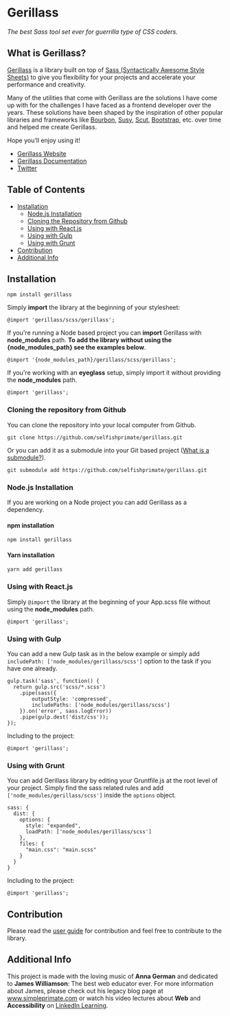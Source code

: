 # Gerillass

_The best Sass tool set ever for guerrilla type of CSS coders._

## What is Gerillass?

[Gerillass](https://gerillass.com) is a library built on top of [Sass (Syntactically Awesome Style Sheets)](https://sass-lang.com/) to give you flexibility for your projects and accelerate your performance and creativity.

Many of the utilities that come with Gerillass are the solutions I have come up with for the challenges I have faced as a frontend developer over the years. These solutions have been shaped by the inspiration of other popular libraries and frameworks like [Bourbon](https://www.bourbon.io/), [Susy](https://www.oddbird.net/), [Scut](https://davidtheclark.github.io/scut/), [Bootstrap](https://getbootstrap.com/), etc. over time and helped me create Gerillass.

Hope you’ll enjoy using it!

* [Gerillass Website](https://gerillass.com)  
* [Gerillass Documentation](https://docs.gerillass.com)  
* [Twitter](https://twitter.com/gerillass)

## Table of Contents

- [Installation](#installation)
    - [Node.js Installation](#nodejs-installation)
    - [Cloning the Repository from Github](#cloning-the-repository-from-github)
    - [Using with React.js](#using-with-reactjs)
    - [Using with Gulp](#using-with-gulp)
    - [Using with Grunt](#using-with-grunt-and-yeoman)
- [Contribution](#contribution)
- [Additional Info](#additional-info)


## Installation

    npm install gerillass

Simply **import** the library at the beginning of your stylesheet:

    @import 'gerillass/scss/gerillass';

If you're running a Node based project you can **import** Gerillass with **node_modules** path. **To add the library without using the {node_modules_path} see the examples below**.

    @import '{node_modules_path}/gerillass/scss/gerillass';

If you're working with an **eyeglass** setup, simply import it without providing the **node_modules** path.

    @import 'gerillass';
    
### Cloning the repository from Github

You can clone the repository into your local computer from Github.

    git clone https://github.com/selfishprimate/gerillass.git
   
Or you can add it as a submodule into your Git based project ([What is a submodule?](https://git-scm.com/book/en/v2/Git-Tools-Submodules)).

    git submodule add https://github.com/selfishprimate/gerillass.git

### Node.js Installation

If you are working on a Node project you can add Gerillass as a dependency.

#### npm installation

    npm install gerillass

#### Yarn installation

    yarn add gerillass

### Using with React.js

Simply `@import` the library at the beginning of your App.scss file without using the **node_modules** path.

    @import 'gerillass';

### Using with Gulp

You can add a new Gulp task as in the below example or simply add `includePath: ['node_modules/gerillass/scss']` option to the task if you have one already.

    gulp.task('sass', function() {
      return gulp.src('scss/*.scss')
        .pipe(sass({
            outputStyle: 'compressed',
            includePaths: ['node_modules/gerillass/scss']
        }).on('error', sass.logError))
        .pipe(gulp.dest('dist/css'));
    });
    
Including to the project:
    
    @import 'gerillass';

### Using with Grunt

You can add Gerillass library by editing your Gruntfile.js at the root level of your project. Simply find the sass related rules and add `['node_modules/gerillass/scss']` inside the `options` object.

    sass: {
      dist: {
        options: {
          style: "expanded",
          loadPath: ['node_modules/gerillass/scss']
        },
        files: {
          "main.css": "main.scss"
        }
      }
    }
    
Including to the project:
    
    @import 'gerillass';

    
## Contribution

Please read the [user guide]() for contribution and feel free to contribute to the library.

## Additional Info

This project is made with the loving music of **Anna German** and dedicated to **James Williamson**: The best web educator ever. For more information about James, please check out his legacy blog page at www.simpleprimate.com or watch his video lectures about **Web** and **Accessibility** on [LinkedIn Learning](https://www.linkedin.com/learning/instructors/james-williamson).

